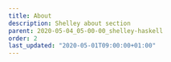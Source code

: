 ```yaml
---
title: About
description: Shelley about section
parent: 2020-05-04_05-00-00_shelley-haskell
order: 2
last_updated: "2020-05-01T09:00:00+01:00"
---
```

